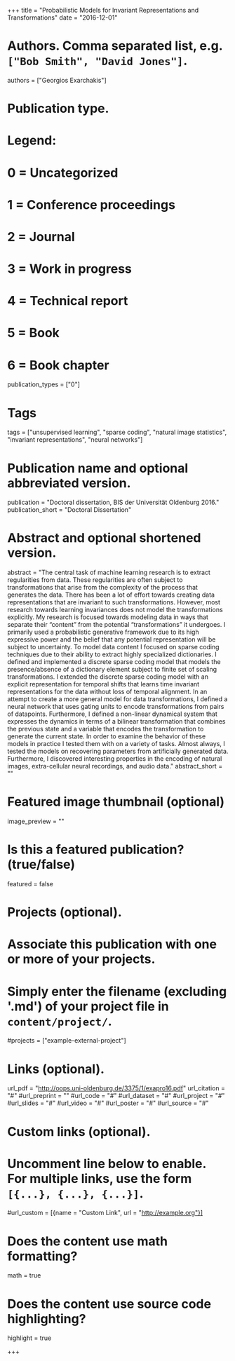 +++
title = "Probabilistic Models for Invariant Representations and Transformations"
date = "2016-12-01"
# Authors. Comma separated list, e.g. `["Bob Smith", "David Jones"]`.
authors = ["Georgios Exarchakis"]

# Publication type.
# Legend:
# 0 = Uncategorized
# 1 = Conference proceedings
# 2 = Journal
# 3 = Work in progress
# 4 = Technical report
# 5 = Book
# 6 = Book chapter
publication_types = ["0"]

# Tags
tags = ["unsupervised learning", "sparse coding", "natural image statistics", "invariant representations", "neural networks"]

# Publication name and optional abbreviated version.
publication = "Doctoral dissertation,  BIS der Universität Oldenburg 2016."
publication_short = "Doctoral Dissertation"

# Abstract and optional shortened version.
abstract = "The central task of machine learning research is to extract regularities from data. These regularities are often subject to transformations that arise from the complexity of the process that generates the data. There has been a lot of effort towards creating data representations that are invariant to such transformations. However, most research towards learning invariances does not model the transformations explicitly. My research is focused towards modeling data in ways that separate their “content” from the potential “transformations” it undergoes. I primarily used a probabilistic generative framework due to its high expressive power and the belief that any potential representation will be subject to uncertainty. To model data content I focused on sparse coding techniques due to their ability to extract highly specialized dictionaries. I defined and implemented a discrete sparse coding model that models the presence/absence of a dictionary element subject to finite set of scaling transformations. I extended the discrete sparse coding model with an explicit representation for temporal shifts that learns time invariant representations for the data without loss of temporal alignment. In an attempt to create a more general model for data transformations, I defined a neural network that uses gating units to encode transformations from pairs of datapoints. Furthermore, I defined a non-linear dynamical system that expresses the dynamics in terms of a bilinear transformation that combines the previous state and a variable that encodes the transformation to generate the current state. In order to examine the behavior of these models in practice I tested them with on a variety of tasks. Almost always, I tested the models on recovering parameters from artificially generated data. Furthermore, I discovered interesting properties in the encoding of natural images, extra-cellular neural recordings, and audio data."
abstract_short = ""

# Featured image thumbnail (optional)
image_preview = ""

# Is this a featured publication? (true/false)
featured = false

# Projects (optional).
#   Associate this publication with one or more of your projects.
#   Simply enter the filename (excluding '.md') of your project file in `content/project/`.
#projects = ["example-external-project"]

# Links (optional).
url_pdf = "http://oops.uni-oldenburg.de/3375/1/exapro16.pdf"
url_citation = "#"
#url_preprint = ""
#url_code = "#"
#url_dataset = "#"
#url_project = "#"
#url_slides = "#"
#url_video = "#"
#url_poster = "#"
#url_source = "#"

# Custom links (optional).
#   Uncomment line below to enable. For multiple links, use the form `[{...}, {...}, {...}]`.
#url_custom = [{name = "Custom Link", url = "http://example.org"}]

# Does the content use math formatting?
math = true

# Does the content use source code highlighting?
highlight = true


+++

<!-- More detail can easily be written here using *Markdown* and $\rm \LaTeX$ math code. -->
